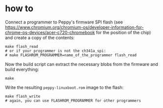 # how to

Connect a programmer to Peppy's firmware SPI flash (see
https://www.chromium.org/chromium-os/developer-information-for-chrome-os-devices/acer-c720-chromebook
for the position of the chip) and create a copy of the contents:

    make flash_read
    # or if your programmer is not the ch341a_spi:
    # make FLASHROM_PROGRAMMER=name_of_the_programmer flash_read

Now the build script can extract the necessary blobs from the firmware and build everything:

    make

Write the resulting `peppy-linuxboot.rom` image to the flash:

    make flash_write
    # again, you can use FLASHROM_PROGRAMMER for other programmers

